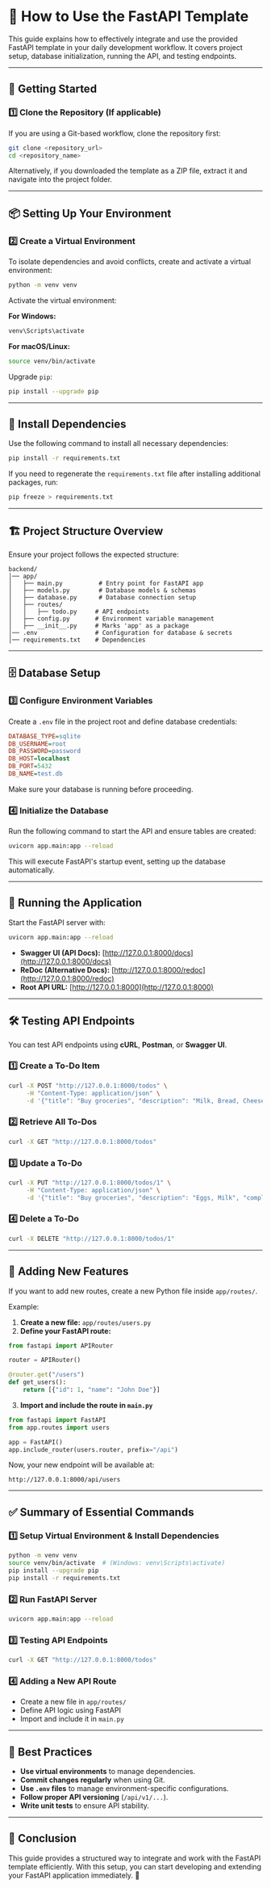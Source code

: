 # 📖 How to Use the FastAPI Template

This guide explains how to effectively integrate and use the provided FastAPI template in your daily development workflow. It covers project setup, database initialization, running the API, and testing endpoints.

---

## 🚀 Getting Started

### 1️⃣ Clone the Repository (If applicable)

If you are using a Git-based workflow, clone the repository first:

```bash
git clone <repository_url>
cd <repository_name>
```

Alternatively, if you downloaded the template as a ZIP file, extract it and navigate into the project folder.

---

## 📦 Setting Up Your Environment

### 2️⃣ Create a Virtual Environment

To isolate dependencies and avoid conflicts, create and activate a virtual environment:

```bash
python -m venv venv
```

Activate the virtual environment:

**For Windows:**
```bash
venv\Scripts\activate
```

**For macOS/Linux:**
```bash
source venv/bin/activate
```

Upgrade `pip`:

```bash
pip install --upgrade pip
```

---

## 📌 Install Dependencies

Use the following command to install all necessary dependencies:

```bash
pip install -r requirements.txt
```

If you need to regenerate the `requirements.txt` file after installing additional packages, run:

```bash
pip freeze > requirements.txt
```

---

## 🏗 Project Structure Overview

Ensure your project follows the expected structure:

```
backend/
│── app/
│   ├── main.py          # Entry point for FastAPI app
│   ├── models.py        # Database models & schemas
│   ├── database.py      # Database connection setup
│   ├── routes/
│   │   ├── todo.py     # API endpoints
│   ├── config.py       # Environment variable management
│   ├── __init__.py     # Marks 'app' as a package
│── .env                # Configuration for database & secrets
│── requirements.txt    # Dependencies
```

---

## 🗄 Database Setup

### 3️⃣ Configure Environment Variables

Create a `.env` file in the project root and define database credentials:

```ini
DATABASE_TYPE=sqlite
DB_USERNAME=root
DB_PASSWORD=password
DB_HOST=localhost
DB_PORT=5432
DB_NAME=test.db
```

Make sure your database is running before proceeding.

### 4️⃣ Initialize the Database

Run the following command to start the API and ensure tables are created:

```bash
uvicorn app.main:app --reload
```

This will execute FastAPI's startup event, setting up the database automatically.

---

## 🚀 Running the Application

Start the FastAPI server with:

```bash
uvicorn app.main:app --reload
```

- **Swagger UI (API Docs):** [http://127.0.0.1:8000/docs](http://127.0.0.1:8000/docs)
- **ReDoc (Alternative Docs):** [http://127.0.0.1:8000/redoc](http://127.0.0.1:8000/redoc)
- **Root API URL:** [http://127.0.0.1:8000](http://127.0.0.1:8000)

---

## 🛠 Testing API Endpoints

You can test API endpoints using **cURL**, **Postman**, or **Swagger UI**.

### **1️⃣ Create a To-Do Item**
```bash
curl -X POST "http://127.0.0.1:8000/todos" \
     -H "Content-Type: application/json" \
     -d '{"title": "Buy groceries", "description": "Milk, Bread, Cheese", "completed": false}'
```

### **2️⃣ Retrieve All To-Dos**
```bash
curl -X GET "http://127.0.0.1:8000/todos"
```

### **3️⃣ Update a To-Do**
```bash
curl -X PUT "http://127.0.0.1:8000/todos/1" \
     -H "Content-Type: application/json" \
     -d '{"title": "Buy groceries", "description": "Eggs, Milk", "completed": true}'
```

### **4️⃣ Delete a To-Do**
```bash
curl -X DELETE "http://127.0.0.1:8000/todos/1"
```

---

## 📝 Adding New Features

If you want to add new routes, create a new Python file inside `app/routes/`.

Example:

1. **Create a new file:** `app/routes/users.py`
2. **Define your FastAPI route:**

```python
from fastapi import APIRouter

router = APIRouter()

@router.get("/users")
def get_users():
    return [{"id": 1, "name": "John Doe"}]
```

3. **Import and include the route in `main.py`**

```python
from fastapi import FastAPI
from app.routes import users

app = FastAPI()
app.include_router(users.router, prefix="/api")
```

Now, your new endpoint will be available at:

```
http://127.0.0.1:8000/api/users
```

---

## ✅ Summary of Essential Commands

### **1️⃣ Setup Virtual Environment & Install Dependencies**
```bash
python -m venv venv
source venv/bin/activate  # (Windows: venv\Scripts\activate)
pip install --upgrade pip
pip install -r requirements.txt
```

### **2️⃣ Run FastAPI Server**
```bash
uvicorn app.main:app --reload
```

### **3️⃣ Testing API Endpoints**
```bash
curl -X GET "http://127.0.0.1:8000/todos"
```

### **4️⃣ Adding a New API Route**
- Create a new file in `app/routes/`
- Define API logic using FastAPI
- Import and include it in `main.py`

---

## 🎯 Best Practices

- **Use virtual environments** to manage dependencies.
- **Commit changes regularly** when using Git.
- **Use `.env` files** to manage environment-specific configurations.
- **Follow proper API versioning** (`/api/v1/...`).
- **Write unit tests** to ensure API stability.

---

## 🎉 Conclusion

This guide provides a structured way to integrate and work with the FastAPI template efficiently. With this setup, you can start developing and extending your FastAPI application immediately. 🚀

